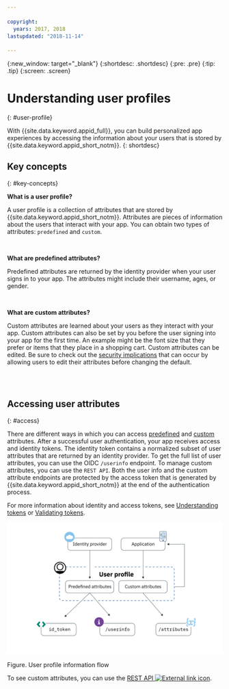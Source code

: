 ```yaml
---

copyright:
  years: 2017, 2018
lastupdated: "2018-11-14"

---
```


{:new_window: target="_blank"}
{:shortdesc: .shortdesc}
{:pre: .pre}
{:tip: .tip}
{:screen: .screen}

# Understanding user profiles
{: #user-profile}

With {{site.data.keyword.appid_full}}, you can build personalized app experiences by accessing the information about your users that is stored by {{site.data.keyword.appid_short_notm}}.
{: shortdesc}

## Key concepts
{: #key-concepts}

**What is a user profile?**

A user profile is a collection of attributes that are stored by {{site.data.keyword.appid_short_notm}}. Attributes are pieces of information about the users that interact with your app. You can obtain two types of attributes: `predefined` and `custom`.

</br>

**What are predefined attributes?**

Predefined attributes are returned by the identity provider when your user signs in to your app. The attributes might include their username, ages, or gender.

</br>

**What are custom attributes?**

Custom attributes are learned about your users as they interact with your app. Custom attributes can also be set by you before the user signing into your app for the first time. An example might be the font size that they prefer or items that they place in a shopping cart. Custom attributes can be edited. Be sure to check out the [security implications](custom-attributes.html) that can occur by allowing users to edit their attributes before changing the default.

</br>
</br>

## Accessing user attributes
{: #access}

There are different ways in which you can access [predefined](predefined.html) and [custom](custom-attributes.html) attributes. After a successful user authentication, your app receives access and identity tokens. The identity token contains a normalized subset of user attributes that are returned by an identity provider. To get the full list of user attributes, you can use the OIDC `/userinfo` endpoint. To manage custom attributes, you can use the `REST API`. Both the user info and the custom attribute endpoints are protected by the access token that is generated by {{site.data.keyword.appid_short_notm}} at the end of the authentication process.

For more information about identity and access tokens, see [Understanding tokens](/docs/services/appid/authorization.html#tokens) or [Validating tokens](/docs/services/appid/tokens.html).

![{{site.data.keyword.appid_short_notm}} user profile architecture](images/user-profile1.png)

Figure. User profile information flow

To see custom attributes, you can use the <a href="https://appid-profiles.ng.bluemix.net/swagger-ui/index.html#/Attributes" target="_blank">REST API <img src="../../icons/launch-glyph.svg" alt="External link icon"></a>.


</br>
</br>
